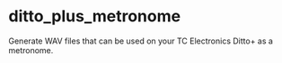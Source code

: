 # ditto_plus_metronome
Generate WAV files that can be used on your TC Electronics Ditto+ as a metronome.
